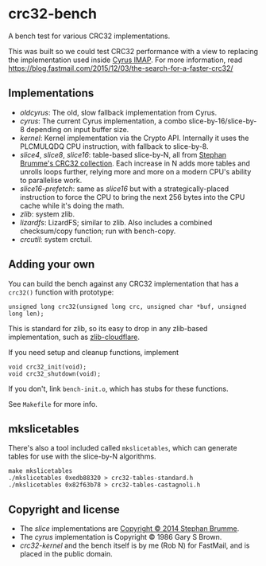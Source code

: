 # crc32-bench

A bench test for various CRC32 implementations.

This was built so we could test CRC32 performance with a view to replacing the
implementation used inside [Cyrus IMAP](https://cyrusimap.org/). For more
information, read https://blog.fastmail.com/2015/12/03/the-search-for-a-faster-crc32/

## Implementations

- *oldcyrus*: The old, slow fallback implementation from Cyrus.
- *cyrus*: The current Cyrus implementation, a combo slice-by-16/slice-by-8 depending on input buffer size.
- *kernel*: Kernel implementation via the Crypto API. Internally it uses the PLCMULQDQ CPU instruction, with fallback to slice-by-8.
- *slice4*, *slice8*, *slice16*: table-based slice-by-N, all from [Stephan Brumme's CRC32 collection](http://create.stephan-brumme.com/crc32/). Each increase in N adds more tables and unrolls loops further, relying more and more on a modern CPU's ability to parallelise work.
- *slice16-prefetch*: same as *slice16* but with a strategically-placed instruction to force the CPU to bring the next 256 bytes into the CPU cache while it's doing the math.
- *zlib*: system zlib.
- *lizardfs*: LizardFS; similar to zlib. Also includes a combined checksum/copy function; run with bench-copy.
- *crcutil*: system crctuil.

## Adding your own

You can build the bench against any CRC32 implementation that has a `crc32()` function with prototype:

    unsigned long crc32(unsigned long crc, unsigned char *buf, unsigned long len);

This is standard for zlib, so its easy to drop in any zlib-based implementation, such as [zlib-cloudflare](https://github.com/cloudflare/zlib).

If you need setup and cleanup functions, implement 

    void crc32_init(void);
    void crc32_shutdown(void);

If you don't, link `bench-init.o`, which has stubs for these functions.

See `Makefile` for more info.

## mkslicetables

There's also a tool included called `mkslicetables`, which can generate tables for use with the slice-by-N algorithms.

    make mkslicetables
    ./mkslicetables 0xedb88320 > crc32-tables-standard.h
    ./mkslicetables 0x82f63b78 > crc32-tables-castagnoli.h

## Copyright and license

- The *slice* implementations are [Copyright © 2014 Stephan Brumme](http://create.stephan-brumme.com/disclaimer.html).
- The *cyrus* implementation is Copyright © 1986 Gary S Brown.
- *crc32-kernel* and the bench itself is by me (Rob N) for FastMail, and is placed in the public domain.
